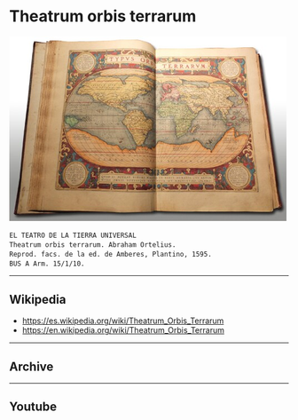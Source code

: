 # Theatrum orbis terrarum

![Theatrum Orbis Terrarum](../_files/vitrina1/theatrumOrbisTerrarum.jpg)

```txt
EL TEATRO DE LA TIERRA UNIVERSAL
Theatrum orbis terrarum. Abraham Ortelius.
Reprod. facs. de la ed. de Amberes, Plantino, 1595.
BUS A Arm. 15/1/10.
```

____
## Wikipedia
- https://es.wikipedia.org/wiki/Theatrum_Orbis_Terrarum
- https://en.wikipedia.org/wiki/Theatrum_Orbis_Terrarum
____
## Archive

____
## Youtube